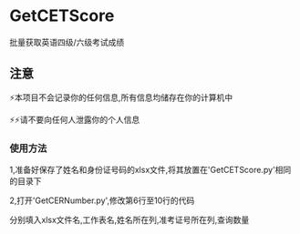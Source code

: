# GetCETScore
批量获取英语四级/六级考试成绩

## 注意
⚡本项目不会记录你的任何信息,所有信息均储存在你的计算机中

⚡⚡请不要向任何人泄露你的个人信息

### 使用方法
1,准备好保存了姓名和身份证号码的xlsx文件,将其放置在'GetCETScore.py'相同的目录下

2,打开'GetCERNumber.py',修改第6行至10行的代码

分别填入xlsx文件名,工作表名,姓名所在列,准考证号所在列,查询数量




